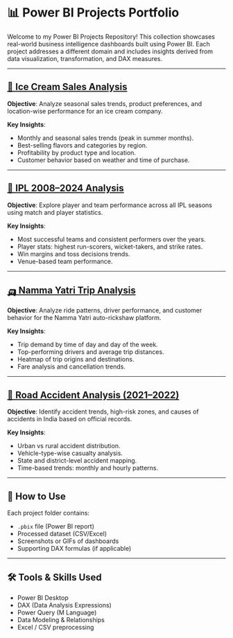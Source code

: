 # 📊 Power BI Projects Portfolio

Welcome to my Power BI Projects Repository! This collection showcases real-world business intelligence dashboards built using Power BI. Each project addresses a different domain and includes insights derived from data visualization, transformation, and DAX measures.

---

## [🧁 Ice Cream Sales Analysis](https://github.com/Sumanth376/Power-BI-Projects/tree/main/Ice%20Cream%20Sales%20Analysis)

**Objective**: Analyze seasonal sales trends, product preferences, and location-wise performance for an ice cream company.

**Key Insights**:
- Monthly and seasonal sales trends (peak in summer months).
- Best-selling flavors and categories by region.
- Profitability by product type and location.
- Customer behavior based on weather and time of purchase.

---

## [🏏 IPL 2008–2024 Analysis](https://github.com/Sumanth376/Power-BI-Projects/tree/main/IPL%20analysis)

**Objective**: Explore player and team performance across all IPL seasons using match and player statistics.

**Key Insights**:
- Most successful teams and consistent performers over the years.
- Player stats: highest run-scorers, wicket-takers, and strike rates.
- Win margins and toss decisions trends.
- Venue-based team performance.

---

## [🛺 Namma Yatri Trip Analysis](https://github.com/Sumanth376/Power-BI-Projects/tree/main/Namma%20Yatri%20Dashboard)

**Objective**: Analyze ride patterns, driver performance, and customer behavior for the Namma Yatri auto-rickshaw platform.

**Key Insights**:
- Trip demand by time of day and day of the week.
- Top-performing drivers and average trip distances.
- Heatmap of trip origins and destinations.
- Fare analysis and cancellation trends.

---

## [🚧 Road Accident Analysis (2021–2022)](https://github.com/Sumanth376/Power-BI-Projects/tree/main/Road%20Accident%20Analysis)

**Objective**: Identify accident trends, high-risk zones, and causes of accidents in India based on official records.

**Key Insights**:
- Urban vs rural accident distribution.
- Vehicle-type-wise casualty analysis.
- State and district-level accident mapping.
- Time-based trends: monthly and hourly patterns.

---

## 📂 How to Use

Each project folder contains:
- `.pbix` file (Power BI report)
- Processed dataset (CSV/Excel)
- Screenshots or GIFs of dashboards
- Supporting DAX formulas (if applicable)

---

## 🛠️ Tools & Skills Used

- Power BI Desktop
- DAX (Data Analysis Expressions)
- Power Query (M Language)
- Data Modeling & Relationships
- Excel / CSV preprocessing
